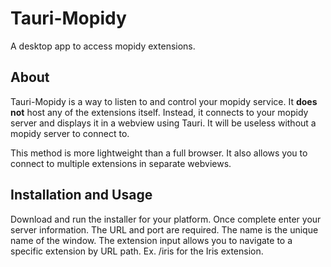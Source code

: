# Tauri-Mopidy

A desktop app to access mopidy extensions.

## About

Tauri-Mopidy is a way to listen to and control your mopidy service. It **does not** host any of the extensions itself. Instead, it connects to your mopidy server and displays it in a webview using Tauri. It will be useless without a mopidy server to connect to.

This method is more lightweight than a full browser. It also allows you to connect to multiple extensions in separate webviews.

## Installation and Usage

Download and run the installer for your platform. Once complete enter your server information. The URL and port are required. The name is the unique name of the window. The extension input allows you to navigate to a specific extension by URL path. Ex. /iris for the Iris extension.
